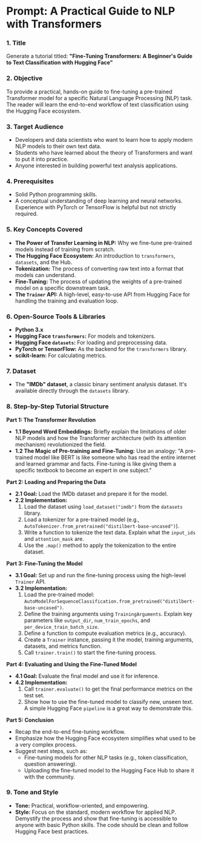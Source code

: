 # Prompt: A Practical Guide to NLP with Transformers

### 1. Title
Generate a tutorial titled: **"Fine-Tuning Transformers: A Beginner's Guide to Text Classification with Hugging Face"**

### 2. Objective
To provide a practical, hands-on guide to fine-tuning a pre-trained Transformer model for a specific Natural Language Processing (NLP) task. The reader will learn the end-to-end workflow of text classification using the Hugging Face ecosystem.

### 3. Target Audience
*   Developers and data scientists who want to learn how to apply modern NLP models to their own text data.
*   Students who have learned about the theory of Transformers and want to put it into practice.
*   Anyone interested in building powerful text analysis applications.

### 4. Prerequisites
*   Solid Python programming skills.
*   A conceptual understanding of deep learning and neural networks. Experience with PyTorch or TensorFlow is helpful but not strictly required.

### 5. Key Concepts Covered
*   **The Power of Transfer Learning in NLP:** Why we fine-tune pre-trained models instead of training from scratch.
*   **The Hugging Face Ecosystem:** An introduction to `transformers`, `datasets`, and the Hub.
*   **Tokenization:** The process of converting raw text into a format that models can understand.
*   **Fine-Tuning:** The process of updating the weights of a pre-trained model on a specific downstream task.
*   **The `Trainer` API:** A high-level, easy-to-use API from Hugging Face for handling the training and evaluation loop.

### 6. Open-Source Tools & Libraries
*   **Python 3.x**
*   **Hugging Face `transformers`:** For models and tokenizers.
*   **Hugging Face `datasets`:** For loading and preprocessing data.
*   **PyTorch or TensorFlow:** As the backend for the `transformers` library.
*   **scikit-learn:** For calculating metrics.

### 7. Dataset
*   The **"IMDb" dataset**, a classic binary sentiment analysis dataset. It's available directly through the `datasets` library.

### 8. Step-by-Step Tutorial Structure

**Part 1: The Transformer Revolution**
*   **1.1 Beyond Word Embeddings:** Briefly explain the limitations of older NLP models and how the Transformer architecture (with its attention mechanism) revolutionized the field.
*   **1.2 The Magic of Pre-training and Fine-Tuning:** Use an analogy: "A pre-trained model like BERT is like someone who has read the entire internet and learned grammar and facts. Fine-tuning is like giving them a specific textbook to become an expert in one subject."

**Part 2: Loading and Preparing the Data**
*   **2.1 Goal:** Load the IMDb dataset and prepare it for the model.
*   **2.2 Implementation:**
    1.  Load the dataset using `load_dataset("imdb")` from the `datasets` library.
    2.  Load a tokenizer for a pre-trained model (e.g., `AutoTokenizer.from_pretrained("distilbert-base-uncased")`).
    3.  Write a function to tokenize the text data. Explain what the `input_ids` and `attention_mask` are.
    4.  Use the `.map()` method to apply the tokenization to the entire dataset.

**Part 3: Fine-Tuning the Model**
*   **3.1 Goal:** Set up and run the fine-tuning process using the high-level `Trainer` API.
*   **3.2 Implementation:**
    1.  Load the pre-trained model: `AutoModelForSequenceClassification.from_pretrained("distilbert-base-uncased")`.
    2.  Define the training arguments using `TrainingArguments`. Explain key parameters like `output_dir`, `num_train_epochs`, and `per_device_train_batch_size`.
    3.  Define a function to compute evaluation metrics (e.g., accuracy).
    4.  Create a `Trainer` instance, passing it the model, training arguments, datasets, and metrics function.
    5.  Call `trainer.train()` to start the fine-tuning process.

**Part 4: Evaluating and Using the Fine-Tuned Model**
*   **4.1 Goal:** Evaluate the final model and use it for inference.
*   **4.2 Implementation:**
    1.  Call `trainer.evaluate()` to get the final performance metrics on the test set.
    2.  Show how to use the fine-tuned model to classify new, unseen text. A simple Hugging Face `pipeline` is a great way to demonstrate this.

**Part 5: Conclusion**
*   Recap the end-to-end fine-tuning workflow.
*   Emphasize how the Hugging Face ecosystem simplifies what used to be a very complex process.
*   Suggest next steps, such as:
    *   Fine-tuning models for other NLP tasks (e.g., token classification, question answering).
    *   Uploading the fine-tuned model to the Hugging Face Hub to share it with the community.

### 9. Tone and Style
*   **Tone:** Practical, workflow-oriented, and empowering.
*   **Style:** Focus on the standard, modern workflow for applied NLP. Demystify the process and show that fine-tuning is accessible to anyone with basic Python skills. The code should be clean and follow Hugging Face best practices.
